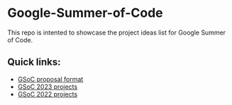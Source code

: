 # Google-Summer-of-Code
This repo is intented to showcase the project ideas list for Google Summer of Code.

## Quick links:
* [GSoC proposal format](https://github.com/merledu/Google-Summer-of-Code/wiki/GSoC-Proposal-Template)
* [GSoC 2023 projects](https://github.com/merledu/Google-Summer-of-Code/wiki/GSoC'23-Project-Ideas-List)
* [GSoC 2022 projects](https://github.com/merledu/Google-Summer-of-Code/wiki/GSoC%2722-Project-Ideas-List)
